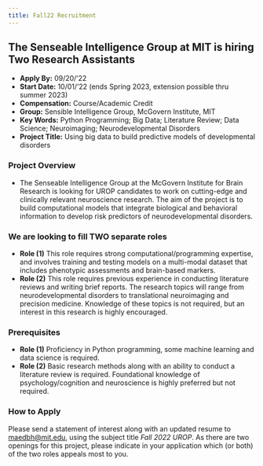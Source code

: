 ```yaml
---
title: Fall22 Recruitment
---
```


## The Senseable Intelligence Group at MIT is hiring Two Research Assistants
* **Apply By:** 09/20/’22
* **Start Date:** 10/01/’22 (ends Spring 2023, extension possible thru summer 2023) 
* **Compensation:** Course/Academic Credit
* **Group:** Sensible Intelligence Group, McGovern Institute, MIT
* **Key Words:** Python Programming; Big Data; Literature Review; Data Science; Neuroimaging; Neurodevelopmental Disorders
* **Project Title:** Using big data to build predictive models of developmental disorders

### **Project Overview**
* The Senseable Intelligence Group at the McGovern Institute for Brain Research is looking for UROP candidates to work on cutting-edge and clinically relevant neuroscience research. The aim of the project is to build computational models that integrate biological and behavioral information to develop risk predictors of neurodevelopmental disorders.

### **We are looking to fill TWO separate roles**
* **Role (1)** This role requires strong computational/programming expertise, and involves training and testing models on a multi-modal dataset that includes phenotypic assessments and brain-based markers.
* **Role (2)** This role requires previous experience in conducting literature reviews and writing brief reports. The research topics will range from neurodevelopmental disorders to translational neuroimaging and precision medicine. Knowledge of these topics is not required, but an interest in this research is highly encouraged.

### **Prerequisites**
* **Role (1)** Proficiency in Python programming, some machine learning and data science is required. 
* **Role (2)** Basic research methods along with an ability to conduct a literature review is required. Foundational knowledge of psychology/cognition and neuroscience is highly preferred but not required.

### **How to Apply**
Please send a statement of interest along with an updated resume to maedbh@mit.edu, using the subject title *Fall 2022 UROP*. As there are two openings for this project, please indicate in your application which (or both) of the two roles appeals most to you.